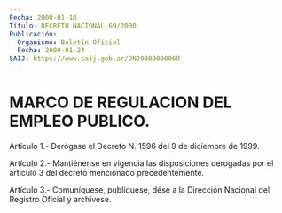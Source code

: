 ```yaml
---
Fecha: 2000-01-18
Título: DECRETO NACIONAL 69/2000
Publicación:
  Organismo: Boletín Oficial
  Fecha: 2000-01-24
SAIJ: https://www.saij.gob.ar/DN20000000069
---
```

# MARCO DE REGULACION DEL EMPLEO PUBLICO.

<a id="1"></a>
Artículo 1.- Derógase el Decreto N. 1596 del 9 de diciembre de 1999.

<a id="2"></a>
Artículo 2.- Mantiénense en vigencia las disposiciones derogadas por el artículo 3 del decreto mencionado precedentemente.

<a id="3"></a>
Artículo  3.-  Comuníquese, publíquese, dése a la Dirección Nacional del Registro Oficial y archívese.